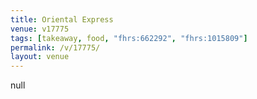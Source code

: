 ```yaml
---
title: Oriental Express
venue: v17775
tags: [takeaway, food, "fhrs:662292", "fhrs:1015809"]
permalink: /v/17775/
layout: venue
---
```

null